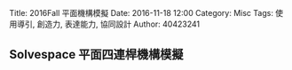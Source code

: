 Title: 2016Fall 平面機構模擬
Date: 2016-11-18 12:00
Category: Misc
Tags: 使用導引, 創造力, 表達能力, 協同設計
Author: 40423241

## Solvespace 平面四連桿機構模擬

